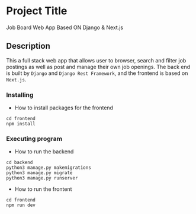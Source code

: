 # Project Title

Job Board Web App Based ON Django & Next.js

## Description
This a full stack web app that allows user to browser, search and filter job postings as well as post and manage their own job openings. The back end is built by `Django` and `Django Rest Framework`, and the frontend is based on `Next.js`.


### Installing 
* How to install packages for the frontend
```
cd frontend
npm install
```


### Executing program

* How to run the backend
```
cd backend
python3 manage.py makemigrations
python3 manage.py migrate
python3 manage.py runserver
```
* How to run the frontent
```
cd frontend
npm run dev
```


